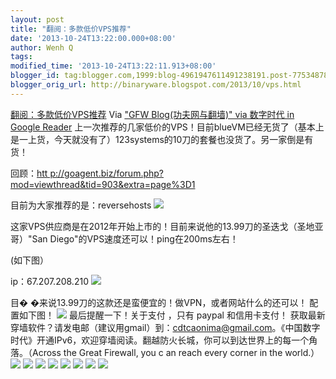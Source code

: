 ```yaml
---
layout: post
title: "翻阅：多款低价VPS推荐"
date: '2013-10-24T13:22:00.000+08:00'
author: Wenh Q
tags:
modified_time: '2013-10-24T13:22:11.913+08:00'
blogger_id: tag:blogger.com,1999:blog-4961947611491238191.post-7753487843362371823
blogger_orig_url: http://binaryware.blogspot.com/2013/10/vps.html
---
```

[翻阅：多款低价VPS推荐](http://feedproxy.google.com/~r/chinagfwblog/~3/6ObDZTrODmE/vps.html)
Via ["GFW Blog(功夫网与翻墙)" via 数字时代 in Google
Reader](https://www.blogger.com/blogger.g?blogID=4961947611491238191&pli=1)
上一次推荐的几家低价的VPS！目前blueVM已经无货了（基本上是一上货，今天就没有了）123systems的10刀的套餐也没货了。另一家倒是有货！

回顾：[htt
p://goagent.biz/forum.php?mod=viewthread&tid=903&extra=page%3D1](http://goagent.biz/forum.php?mod=viewthread&tid=903&extra=page%3D1)

目前为大家推荐的是：reversehosts
![](http://goagent.biz/data/attachment/forum/2013%20%20%2010/22/062151n2r9v3uuv8eugpt2.png)

这家VPS供应商是在2012年开始上市的！目前来说他的13.99刀的圣迭戈（圣地亚哥）"San
Diego"的VPS速度还可以！ping在200ms左右！

(如下图）

ip：67.207.208.210
![](http://goagent.biz/data/at%20%20%20tachment/forum/201310/22/062916yp8zvpvsj8s1487e.jpg)



目� �来说13.99刀的这款还是蛮便宜的！做VPN，或者网站什么的还可以！
配置如下图！
![](http://goagent.biz/data/attachment/forum/201310/22/062923z5v50fx00iw2xwfx.jpg)
最后提醒一下！关于支付 ，只有 paypal 和信用卡支付！
获取最新穿墙软件？请发电邮（建议用gmail）到：cdtcaonima@gmail.com。《中国数字时代》开通IPv6，欢迎穿墙阅读。翻越防火长城，你可以到达世界上的每一个角落。（Across
the Great Firewall, you c an reach every corner in the world.）
[![](http://feeds.feedburner.com/~ff/chinagfwblog?d=yIl2AUoC8zA)](http://feeds.feedburner.com/~ff/chinagfwblog?a=6ObDZTrODmE:zGNj5UcD1hE:yIl2AUoC8zA)
[![](http://feeds.feedburner.com/~ff/chinagfwblog?i=6ObDZTrODmE:zGNj5UcD1hE:-BTjWOF_DHI)](http://feeds.feedburner.com/~ff/chinagfwblog?a=6ObDZTrODmE:zGNj5UcD1hE:-BTjWOF_DHI)
[![](http://feeds.feedburner.com/~ff/chinagfwblog?i=6ObDZTrODmE:zGNj5UcD1hE:F7zBnMyn0Lo)](http://feeds.feedburner.com/~ff/chinagfwblog?a=6ObDZTrODmE:zGNj5UcD1hE:F7zBnMyn0Lo)
[![](http://feeds.feedburner.com/~ff/chinagfwblog?i=6ObDZTrODmE:zGNj5UcD1hE:V_sGLiPBpWU)](http://feeds.feedburner.com/~ff/chinagfwblog?a=6ObDZTrODmE:zGNj5UcD1hE:V_sGLiPBpWU)
[![](http://feeds.feedburner.com/~ff/chinagfwblog?d=qj6IDK7rITs)](http://feeds.feedburner.com/~ff/chinagfwblog?a=6ObDZTrODmE:zGNj5UcD1hE:qj6IDK7rITs)
[![](http://feeds.feedburner.com/~ff/chinagfwblog?d=l6gmwiTKsz0)](http://feeds.f%20%20%20eedburner.com/~ff/chinagfwblog?a=6ObDZTrODmE:zGNj5UcD1hE:l6gmwiTKsz0)
[![](http://feeds.feedburner.com/~ff/chinagfwblog?i=6ObDZTrODmE:zGNj5UcD1hE:gIN9vFwOqvQ)](http://feeds.feedburner.com/~ff/chinagfwblog?a=6ObDZTrODmE:zGNj5UcD1hE:gIN9vFwOqvQ)
[![](http://feeds.feedburner.com/~ff/chinagfwblog?d=TzevzKxY174)](http://feeds.feedburner.com/~ff/chinagfwblog?a=6ObDZTrODmE:zGNj5UcD1hE:TzevzKxY174)
